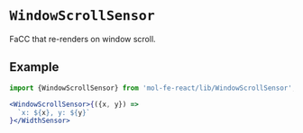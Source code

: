 # `WindowScrollSensor`

FaCC that re-renders on window scroll.

## Example

```jsx
import {WindowScrollSensor} from 'mol-fe-react/lib/WindowScrollSensor';

<WindowScrollSensor>{({x, y}) =>
  `x: ${x}, y: ${y}`
}</WidthSensor>
```
